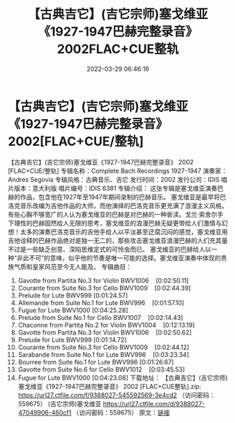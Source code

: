 ﻿---
title: 【古典吉它】(吉它宗师)塞戈维亚《1927-1947巴赫完整录音》2002FLAC+CUE整轨
date: 2022-03-29 06:46:16
categories: 古典音乐、新世纪、纯音雅乐
tags: 纯音雅乐
---
# 【古典吉它】(吉它宗师)塞戈维亚《1927-1947巴赫完整录音》2002[FLAC+CUE/整轨]

【古典吉它】(吉它宗师)塞戈维亚《1927-1947巴赫完整录音》 2002 [FLAC+CUE/整轨]
专辑名称：Complete Bach Recordings 1927-1947
演奏家：Andres Segovia
专辑风格：古典音乐、吉它
发行时间：2002
发行公司：IDIS
唱片版本：意大利版
唱片编号：IDIS 6381
专辑介绍：
这张专辑是塞戈维亚演奏巴赫的作品，包含他在1927年至1947年期间录制的巴赫音乐。
塞戈维亚是最早将巴洛克音乐改编为吉他作品的大师，而他演绎的巴洛克音乐更充满了浪漫主义风格。有些心胸不够宽广的人认为塞戈维亚的巴赫是对巴赫的一种亵渎。戈兰·索舍尔手下理性的巴赫固然给人无限的思考，塞戈维亚的浪漫巴赫无疑更带给人们激情与幻想！太多的演奏巴洛克音乐的吉他手给人以平淡甚至迂腐沉闷的感觉，塞戈维亚用吉他诠释的巴赫作品绝对是独一无二的，那些攻击塞戈维亚浪漫巴赫的人们充其量不过是一些缺乏创意、深陷思维定式的可怜虫而已。
塞戈维亚的巴赫给人以一种“非此不可”的意味，似乎他的节奏是唯一可能的选择。塞戈维亚演奏中体现的贵族气质和皇家风范至今无人能及。
专辑曲目：
01. Gavotte from Partita No.3 for Violin
BWV1006    [0:02:50.11]
02. Courante from Suite No.3 for Cello
BWV1009    [0:02:44.39]
03. Prelude for Lute BWV999
[0:01:24.57]
04. Allemande from Suite No.1 for Lute
BWV996    [0:01:57.10]
05. Fugue for Lute BWV1000
[0:04:25.28]
06. Prelude from Suite No.1 for Cello
BWV1007    [0:02:14.43]
07. Chaconne from Partita No.2 for Violin
BWV1004    [0:12:13.19]
08. Gavotte from Partita No.3 for Violin
BWV1006    [0:02:50.62]
09. Prelude for Lute BWV999
[0:01:14.72]
10. Courante from Suite No.3 for Cello
BWV1009    [0:02:44.12]
11. Sarabande from Suite No.1 for Lute
BWV996    [0:03:23.34]
12. Bourree from Suite No.1 for Lute BWV996
[0:01:26.67]
13. Gavotte from Suite No.6 for Cello
BWV1012    [0:03:45.53]
14. Fugue for Lute BWV1000
[0:04:23.08]
下载地址：
【古典吉它】(吉它宗师)塞戈维亚《1927-1947巴赫完整录音》 2002 [FLAC+CUE整轨].zip:
https://url27.ctfile.com/f/9388027-545592569-3e4cd2
（访问密码：559675）
(吉它宗师)塞戈维亚
https://url27.ctfile.com/d/9388027-47049906-460cf1
（访问密码：559675）
原文：[链接](https://blog.sina.com.cn/s/blog_1647c7e7601030wfc.html)